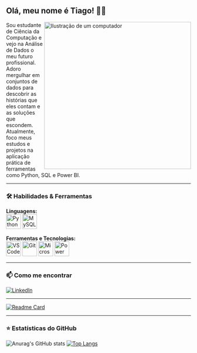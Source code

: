 ## Olá, meu nome é Tiago! 👋🏾

<img src="https://raw.githubusercontent.com/MicaelliMedeiros/micaellimedeiros/master/image/computer-illustration.png" alt="Ilustração de um computador" width="400px" align="right">
Sou estudante de Ciência da Computação e vejo na Análise de Dados o meu futuro profissional. Adoro mergulhar em conjuntos de dados para descobrir as histórias que eles contam e as soluções que escondem. Atualmente, foco meus estudos e projetos na aplicação prática de ferramentas como Python, SQL e Power BI.

---

### 🛠️ Habilidades & Ferramentas

<p align="left">
  <strong>Linguagens:</strong><br>
  <a href="https://www.python.org" target="_blank"><img src="https://cdn.jsdelivr.net/gh/devicons/devicon@latest/icons/python/python-original.svg" alt="Python" width="40" height="40"/></a>
  <a href="https://www.mysql.com/" target="_blank"><img src="https://cdn.jsdelivr.net/gh/devicons/devicon@latest/icons/mysql/mysql-original.svg" alt="MySQL" width="40" height="40"/></a>
</p>

<p align="left">
  <strong>Ferramentas e Tecnologias:</strong><br>
  <a href="https://code.visualstudio.com/" target="_blank"><img src="https://cdn.jsdelivr.net/gh/devicons/devicon@latest/icons/vscode/vscode-original.svg" alt="VS Code" width="40" height="40"/></a>
  <a href="https://git-scm.com/" target="_blank"><img src="https://cdn.jsdelivr.net/gh/devicons/devicon@latest/icons/git/git-original.svg" alt="Git" width="40" height="40"/></a>
  <a href="https://www.microsoft.com/pt-br/microsoft-365/excel" target="_blank"><img src="https://upload.wikimedia.org/wikipedia/commons/thumb/8/8d/Microsoft_Excel_Logo_%282013-2019%29.svg/2048px-Microsoft_Excel_Logo_%282013-2019%29.svg.png" alt="Microsoft Excel" width="40" height="40"/></a>
  <a href="https://powerbi.microsoft.com/pt-br/" target="_blank"><img src="https://cdn3d.iconscout.com/3d/premium/thumb/microsoft-power-bi-3d-icon-download-in-png-blend-fbx-gltf-file-formats--logo-analytics-data-visualization-office-pack-appliances-icons-8500319.png" alt="Power BI" width="40" height="40"/></a>
</p>

---

### 📫 Como me encontrar

<p align="left">
  <a href="https://www.linkedin.com/in/tiagocsrodrigues/" title="LinkedIn" target="_blank">
  <img src="https://img.shields.io/badge/LinkedIn-0077B5?style=for-the-badge&logo=linkedin&logoColor=white" alt="LinkedIn"></a>
  </p>

---
[![Readme Card](https://github-readme-stats.vercel.app/api/pin/?username=tisilvar&repo=meus-estudos-python&theme=transparent)](https://github.com/tisilvar/github-readme-stats)

---

### ⭐ Estatísticas do GitHub
![Anurag's GitHub stats](https://github-readme-stats.vercel.app/api?username=tisilvar&show_icons=true&theme=transparent)
[![Top Langs](https://github-readme-stats.vercel.app/api/top-langs/?username=tisilvar&layout=compact&theme=transparent)](https://github.com/tisilvar/github-readme-stats)

